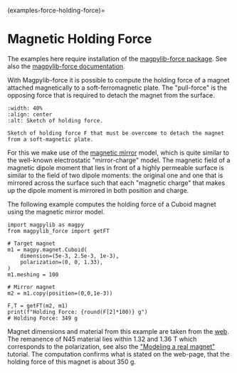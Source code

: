 (examples-force-holding-force)=

# Magnetic Holding Force

The examples here require installation of the [magpylib-force package](https://pypi.org/project/magpylib-force/). See also the [magpylib-force documentation](docs-magpylib-force).

With Magpylib-force it is possible to compute the holding force of a magnet attached magnetically to a soft-ferromagnetic plate. The "pull-force" is the opposing force that is required to detach the magnet from the surface.

```{figure} ../../../_static/images/examples_force_holding_force.png
:width: 40%
:align: center
:alt: Sketch of holding force.

Sketch of holding force F that must be overcome to detach the magnet from a soft-magnetic plate.
```

For this we make use of the [magnetic mirror](examples-misc-image-method) model, which is quite similar to the well-known electrostatic "mirror-charge" model. The magnetic field of a magnetic dipole moment that lies in front of a highly permeable surface is similar to the field of two dipole moments: the original one and one that is mirrored across the surface such that each "magnetic charge" that makes up the dipole moment is mirrored in both position and charge.

The following example computes the holding force of a Cuboid magnet using the magnetic mirror model.

```{code-block} python
import magpylib as magpy
from magpylib_force import getFT

# Target magnet
m1 = magpy.magnet.Cuboid(
    dimension=(5e-3, 2.5e-3, 1e-3),
    polarization=(0, 0, 1.33),
)
m1.meshing = 100

# Mirror magnet
m2 = m1.copy(position=(0,0,1e-3))

F,T = getFT(m2, m1)
print(f"Holding Force: {round(F[2]*100)} g")
# Holding Force: 349 g
```

Magnet dimensions and material from this example are taken from the [web](https://www.supermagnete.at/quadermagnete-neodym/quadermagnet-5mm-2.5mm-1.5mm_Q-05-2.5-1.5-HN). The remanence of N45 material lies within 1.32 and 1.36 T which corresponds to the polarization, see also the ["Modeling a real magnet"](examples-tutorial-modeling-magnets) tutorial. The computation confirms what is stated on the web-page, that the holding force of this magnet is about 350 g.
